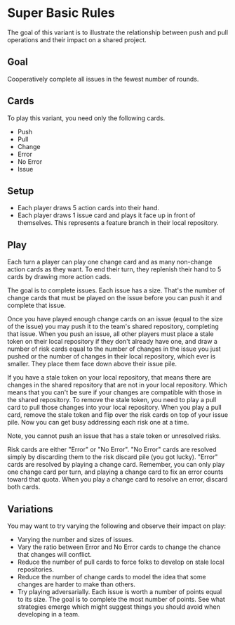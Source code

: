 # Super Basic Rules

The goal of this variant is to illustrate the relationship between push and pull operations and their impact on a shared project.

## Goal

Cooperatively complete all issues in the fewest number of rounds.

## Cards

To play this variant, you need only the following cards.

- Push
- Pull
- Change
- Error
- No Error
- Issue

## Setup

- Each player draws 5 action cards into their hand.
- Each player draws 1 issue card and plays it face up in front of themselves. This represents a feature branch in their local repository.

## Play

Each turn a player can play one change card and as many non-change action cards as they want. To end their turn, they replenish their hand to 5 cards by drawing more action cads.

The goal is to complete issues. Each issue has a size. That's the number of change cards that must be played on the issue before you can push it and complete that issue.

Once you have played enough change cards on an issue (equal to the size of the issue) you may push it to the team's shared repository, completing that issue. When you push an issue, all other players must place a stale token on their local repository if they don't already have one, and draw a number of risk cards equal to the number of changes in the issue you just pushed or the number of changes in their local repository, which ever is smaller. They place them face down above their issue pile.

If you have a stale token on your local repository, that means there are changes in the shared repository that are not in your local repository. Which means that you can't be sure if your changes are compatible with those in the shared repository. To remove the stale token, you need to play a pull card to pull those changes into your local repository. When you play a pull card, remove the stale token and flip over the risk cards on top of your issue pile. Now you can get busy addressing each risk one at a time.

Note, you cannot push an issue that has a stale token or unresolved risks.

Risk cards are either "Error" or "No Error". "No Error" cards are resolved simply by discarding them to the risk discard pile (you got lucky). "Error" cards are resolved by playing a change card. Remember, you can only play one change card per turn, and playing a change card to fix an error counts toward that quota. When you play a change card to resolve an error, discard both cards.

## Variations

You may want to try varying the following and observe their impact on play:

- Varying the number and sizes of issues.
- Vary the ratio between Error and No Error cards to change the chance that changes will conflict.
- Reduce the number of pull cards to force folks to develop on stale local repositories.
- Reduce the number of change cards to model the idea that some changes are harder to make than others.
- Try playing adversarially. Each issue is worth a number of points equal to its size. The goal is to complete the most number of points. See what strategies emerge which might suggest things you should avoid when developing in a team.
